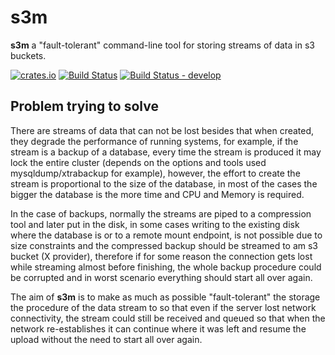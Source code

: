 # s3m

**s3m** a "fault-tolerant" command-line tool for storing streams of data in s3 buckets.

[![crates.io](https://img.shields.io/crates/v/s3m.svg)](https://crates.io/crates/s3m)
[![Build Status](https://travis-ci.org/s3m/s3m.svg?branch=master)](https://travis-ci.org/s3m/s3m)
[![Build Status - develop](https://github.com/s3m/s3m/workflows/Continuous%20integration/badge.svg?branch=develop)](https://github.com/s3m/s3m/actions)


## Problem trying to solve

There are streams of data that can not be lost besides that when created,
they degrade the performance of running systems, for example, if the stream
is a backup of a database, every time the stream is produced it may lock the
entire cluster (depends on the options and tools used mysqldump/xtrabackup for
example), however, the effort to create the stream is proportional to the size
of the database, in most of the cases the bigger the database is the more time
and CPU and Memory is required.

In the case of backups, normally the streams are piped to a compression tool
and later put in the disk, in some cases writing to the existing disk where
the database is or to a remote mount endpoint, is not possible due to size
constraints and the compressed backup should be streamed to am s3 bucket (X
provider), therefore if for some reason the connection gets lost while streaming
almost before finishing, the whole backup procedure could be corrupted and in
worst scenario everything should start all over again.

The aim of **s3m** is to make as much as possible "fault-tolerant" the storage
the procedure of the data stream to so that even if the server lost network
connectivity, the stream could still be received and queued so that when the
network re-establishes it can continue where it was left and resume the
upload without the need to start all over again.
